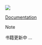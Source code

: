 ![](2023-10-26-17-55-05.png)

[Documentation](https://oeyoews.github.io/reading-books-with-tiddlywiki/#%24%3A%2Fplugins%2Fbooks%2Freading-with-tiddlywiki-%E4%BD%BF%E7%94%A8%E6%89%8B%E5%86%8C)

> [!NOTE]
> 书籍更新中 ...